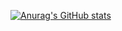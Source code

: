 [![Anurag's GitHub stats](https://github-readme-stats.vercel.app/api?username=neverloses87&theme=gruvbox)](https://github.com/anuraghazra/github-readme-stats)
